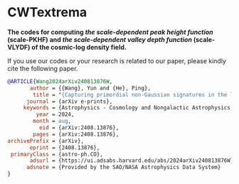 # CWTextrema
**The codes for computing *the scale-dependent peak height function* (scale-PKHF) and *the scale-dependent valley depth function* (scale-VLYDF) of the cosmic-log density field.**

If you use our codes or your research is related to our paper, please kindly cite the following paper.

```bib
@ARTICLE{Wang2024arXiv240813876W,
       author = {{Wang}, Yun and {He}, Ping},
        title = "{Capturing primordial non-Gaussian signatures in the late Universe by multi-scale extrema of the cosmic log-density field}",
      journal = {arXiv e-prints},
     keywords = {Astrophysics - Cosmology and Nongalactic Astrophysics, Astrophysics - Instrumentation and Methods for Astrophysics},
         year = 2024,
        month = aug,
          eid = {arXiv:2408.13876},
        pages = {arXiv:2408.13876},
archivePrefix = {arXiv},
       eprint = {2408.13876},
 primaryClass = {astro-ph.CO},
       adsurl = {https://ui.adsabs.harvard.edu/abs/2024arXiv240813876W},
      adsnote = {Provided by the SAO/NASA Astrophysics Data System}
}
```
